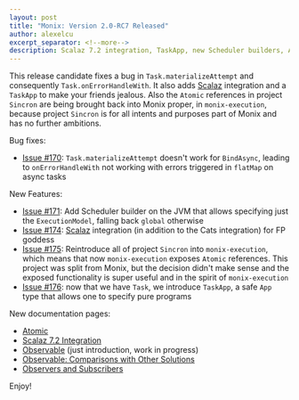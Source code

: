 ```yaml
---
layout: post
title: "Monix: Version 2.0-RC7 Released"
author: alexelcu
excerpt_separator: <!--more-->
description: Scalaz 7.2 integration, TaskApp, new Scheduler builders, Atomic references
---
```


This release candidate fixes a bug in `Task.materializeAttempt` and
consequently `Task.onErrorHandleWith`. It also adds
[Scalaz](http://scalaz.org/) integration and a `TaskApp` to make your
friends jealous. Also the `Atomic` references in project `Sincron` are
being brought back into Monix proper, in `monix-execution`, because
project `Sincron` is for all intents and purposes part of Monix and
has no further ambitions.

<!--more-->

Bug fixes:

- [Issue #170](https://github.com/monixio/monix/issues/170): 
  `Task.materializeAttempt` doesn't work for `BindAsync`, leading to `onErrorHandleWith`
  not working with errors triggered in `flatMap` on async tasks
 
New Features:

- [Issue #171](https://github.com/monixio/monix/issues/171): 
   Add Scheduler builder on the JVM that allows specifying 
   just the `ExecutionModel`, falling back `global` otherwise   
- [Issue #174](https://github.com/monixio/monix/issues/174): 
  [Scalaz](https://github.com/scalaz/scalaz) integration (in addition to the 
  Cats integration) for FP goddess
- [Issue #175](https://github.com/monixio/monix/issues/175):
  Reintroduce all of project `Sincron` into `monix-execution`, which means
  that now `monix-execution` exposes `Atomic` references. This project
  was split from Monix, but the decision didn't make sense and the exposed
  functionality is super useful and in the spirit of `monix-execution`
- [Issue #176](https://github.com/monixio/monix/issues/176): now that we
  have `Task`, we introduce `TaskApp`, a safe `App` type that allows one
  to specify pure programs
  
New documentation pages:

- [Atomic](/docs/2x/execution/atomic.html)
- [Scalaz 7.2 Integration](/docs/2x/intro/scalaz72.html)
- [Observable](/docs/2x/reactive/observable.html) (just introduction, work in progress)
- [Observable: Comparisons with Other Solutions](/docs/2x/reactive/observable-comparisons.html)
- [Observers and Subscribers](/docs/2x/reactive/observers.html)

Enjoy!
